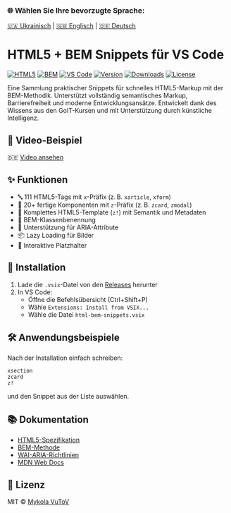 ### 🌐 Wählen Sie Ihre bevorzugte Sprache:

[🇺🇦 Ukrainisch](README.md) | [🇬🇧 Englisch](README.en.md) |
[🇩🇪 Deutsch](README.de.md)

# HTML5 + BEM Snippets für VS Code

[![HTML5](https://img.shields.io/badge/HTML5-E34F26?style=for-the-badge&logo=html5&logoColor=white)](https://html.spec.whatwg.org/)
[![BEM](https://img.shields.io/badge/BEM-000000?style=for-the-badge&logo=bem&logoColor=white)](https://en.bem.info/)
[![VS Code](https://img.shields.io/badge/VS_Code-007ACC?style=for-the-badge&logo=visual-studio-code&logoColor=white)](https://code.visualstudio.com/)
[![Version](https://img.shields.io/github/v/release/VuToV-Mykola/html-vscode-snippets)](https://github.com/VuToV-Mykola/html-vscode-snippets/releases)
[![Downloads](https://img.shields.io/github/downloads/VuToV-Mykola/html-vscode-snippets/total?label=Downloads)](https://github.com/VuToV-Mykola/html-vscode-snippets/releases/latest)
[![License](https://img.shields.io/badge/License-MIT-blue.svg)](LICENSE)

Eine Sammlung praktischer Snippets für schnelles HTML5-Markup mit der
BEM-Methodik. Unterstützt vollständig semantisches Markup, Barrierefreiheit und
moderne Entwicklungsansätze. Entwickelt dank des Wissens aus den GoIT-Kursen und
mit Unterstützung durch künstliche Intelligenz.

## 🎥 Video-Beispiel

🇩🇪 [Video ansehen](https://www.youtube.com/watch?v=ZEnn5RbKXUw)

## ✨ Funktionen

- 🔤 111 HTML5-Tags mit `x`-Präfix (z. B. `xarticle`, `xform`)
- 🧩 20+ fertige Komponenten mit `z`-Präfix (z. B. `zcard`, `zmodal`)
- 📄 Komplettes HTML5-Template (`z!`) mit Semantik und Metadaten
- 🔧 BEM-Klassenbenennung
- 🦾 Unterstützung für ARIA-Attribute
- 📦 Lazy Loading für Bilder
- 🧠 Interaktive Platzhalter

## 🚀 Installation

1. Lade die `.vsix`-Datei von den
   [Releases](https://github.com/VuToV-Mykola/html-vscode-snippets/releases/latest)
   herunter
2. In VS Code:
   - Öffne die Befehlsübersicht (Ctrl+Shift+P)
   - Wähle `Extensions: Install from VSIX...`
   - Wähle die Datei `html-bem-snippets.vsix`

## 🛠 Anwendungsbeispiele

Nach der Installation einfach schreiben:

```
xsection
zcard
z!
```

und den Snippet aus der Liste auswählen.

## 📚 Dokumentation

- [HTML5-Spezifikation](https://html.spec.whatwg.org/)
- [BEM-Methode](https://en.bem.info/methodology/)
- [WAI-ARIA-Richtlinien](https://www.w3.org/WAI/ARIA/apg/)
- [MDN Web Docs](https://developer.mozilla.org/de/)

## 📜 Lizenz

MIT © [Mykola VuToV](https://github.com/VuToV-Mykola)
